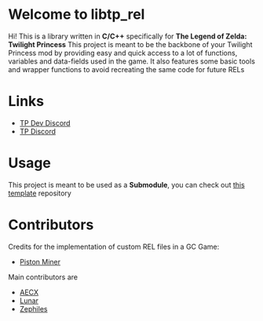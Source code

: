 # Welcome to libtp_rel

Hi! This is a library written in **C/C++** specifically for **The Legend of Zelda: Twilight Princess**
This project is meant to be the backbone of your Twilight Princess mod by providing easy and quick access to a lot of functions, variables and data-fields used in the game.
It also features some basic tools and wrapper functions to avoid recreating the same code for future RELs

# Links
 - [TP Dev Discord](//discord.gg/aZx8ZFcSPy)
 - [TP Discord](//discord.gg/tp)

# Usage
This project is meant to be used as a **Submodule**, you can check out [this template](//github.com/zsrtp/REL) repository

# Contributors
Credits for the implementation of custom REL files in a GC Game:
* [Piston Miner](https://github.com/PistonMiner)

Main contributors are
* [AECX](//github.com/AECX)
* [Lunar](//github.com/lunarsoap5)
* [Zephiles](//github.com/Zephiles)
